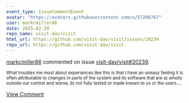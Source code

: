 ```yaml
---
event_type: IssueCommentEvent
avatar: "https://avatars.githubusercontent.com/u/5720676?"
user: markcmiller86
date: 2025-02-20
repo_name: visit-dav/visit
html_url: https://github.com/visit-dav/visit/issues/20239
repo_url: https://github.com/visit-dav/visit
---
```


<a href='https://github.com/markcmiller86' target='_blank'>markcmiller86</a> commented on issue <a href='https://github.com/visit-dav/visit/issues/20239' target='_blank'>visit-dav/visit#20239</a>.

<small>What troubles me most about experiences like this is that I have an uneasy feeling it is often attributable to changes in parts of the system and its software that are a) wholly outside our control and worse, b) not fully tested or made known to us or the users....</small>

<a href='https://github.com/visit-dav/visit/issues/20239' target='_blank'>View Comment</a>